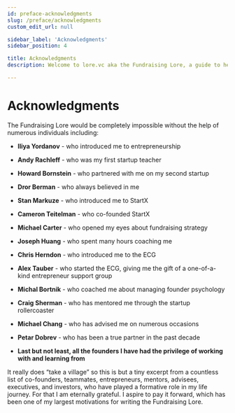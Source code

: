 ```yaml
---
id: preface-acknowledgments
slug: /preface/acknowledgments
custom_edit_url: null

sidebar_label: 'Acknowledgments'
sidebar_position: 4

title: Acknowledgments
description: Welcome to lore.vc aka the Fundraising Lore, a guide to help founder CEOs successfully raise early-stage VC financing from Silicon Valley investors

---
```


# Acknowledgments

The Fundraising Lore would be completely impossible without the help of numerous individuals including: 

* **Iliya Yordanov** - who introduced me to entrepreneurship 
* **Andy Rachleff** - who was my first startup teacher
* **Howard Bornstein** - who partnered with me on my second startup
* **Dror Berman** - who always believed in me 

* **Stan Markuze** - who introduced me to StartX 
* **Cameron Teitelman** - who co-founded StartX 
* **Michael Carter** - who opened my eyes about fundraising strategy 
* **Joseph Huang** - who spent many hours coaching me 

* **Chris Herndon** - who introduced me to the ECG 
* **Alex Tauber** - who started the ECG, giving me the gift of a one-of-a-kind entrepreneur support group 
* **Michal Bortnik** - who coached me about managing founder psychology 

* **Craig Sherman** - who has mentored me through the startup rollercoaster 
* **Michael Chang** - who has advised me on numerous occasions 

* **Petar Dobrev** - who has been a true partner in the past decade 

* **Last but not least, all the founders I have had the privilege of working with and learning from**

It really does “take a village” so this is but a tiny excerpt from a countless list of co-founders, teammates, entrepreneurs, mentors, advisees, executives, and investors, who have played a formative role in my life journey. For that I am eternally grateful. I aspire to pay it forward, which has been one of my largest motivations for writing the Fundraising Lore.
